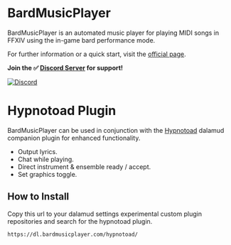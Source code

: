# BardMusicPlayer
BardMusicPlayer is an automated music player for playing MIDI songs in FFXIV using the in-game bard performance mode.

For further information or a quick start, visit the [official page](https://bardmusicplayer.com/).

**Join the ✅ [Discord Server](https://discord.gg/bmp) for support!**
<p align="left">
  <a href="https://discord.gg/bmp">
    <img src="https://discord.com/api/guilds/476802720922206209/widget.png" alt="Discord">
  </a>
</p>

# Hypnotoad Plugin

BardMusicPlayer can be used in conjunction with the [Hypnotoad](https://github.com/BardMusicPlayer/Hypnotoad-Plugin) dalamud companion plugin for enhanced functionality.

* Output lyrics.
* Chat while playing.
* Direct instrument & ensemble ready / accept.
* Set graphics toggle.

## How to Install

Copy this url to your dalamud settings experimental custom plugin repositories and search for the hypnotoad plugin.

`https://dl.bardmusicplayer.com/hypnotoad/`
